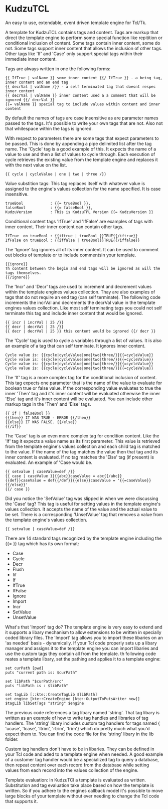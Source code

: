 # KudzuTCL
An easy to use, extendable, event driven template engine for Tcl/Tk.

A template for KudzuTCL contains tags and content.  Tags are markup that direct the template engine to perform some special function like repitition or conditional inclusion of content.  Some tags contain inner content, some do not.  Some tags support inner content that allows the inclusion of other tags. Other tags like 'If' and 'Case' only support special tags within their immediate inner content.

Tags are always  written in one the following forms:
```
{{ IfTrue | valName }} some inner content {{/ IfTrue }} - a being tag, inner content and an end tag
{{ decrVal | valName /}} - a self terminated tag that doesnt respec inner content
{{ decrVal | valName }} inner content used a a comment that will be ignored {{/ decrVal }}
{{= valName }} special tag to include values within content and inner content
```

By default the names of tags are case insensitive as are parameter names passed to the tags.  It's possible to write your own tags that are not.  Also not that whitespace within the tags is ignored.

With respect to parameters there are some tags that expect parameters to be passed.  This is done by appending a pipe delimited list after the tag name.  The 'Cycle' tag is a good example of this. It expects the name of a value to use and then a list of values to cycle through.  Each execution of cycle retrieves the existing value from the template engine and replaces it with the next value on the list.
```
{{ cycle | cycleValue | one | two | three /}}
```

Value substition tags:  This tag replaces itself with whatever value is assigned to the engine's values collection for the name specified. It is case insensitive.
```
trueBool            : {{= trueBool }},
falseBool           : {{= falseBool }},
KudzuVersion        : This is KudzuTPL Version {{= KudzuVersion }}
```

Conditional content tags 'IfTrue' and 'IfFalse' are examples of tags with inner content. Their inner content can contain other tags.
```
IfTrue  on trueBool : {{iftrue | trueBool }}TRUE{{/iftrue}}
IfFalse on trueBool : {{iffalse | trueBool}}TRUE{{/iffalse}}
```

The 'Ignore' tag ignores all of its inner content. It can be used to comment out blocks of template or to include commentsin your template.
```
{{ignore}}
Th content between the begin and end tags will be ignored as will the tags themselves.
{{/ignore}}
```

The 'Incr' and 'Decr' tags are used to increment and decrement values within the
template engines values collection.  Thay are also examples of tags that do not require 
an end tag (can self terminate). The following code increments the incrVal and decrements
the decrVal value in the template engines values collection.  Like most self terminating tags
you could not self terminate this tag and include inner content that would be ignored.
```
{{ incr | incrVal | 25 /}}
{{ decr | decrVal | 25 /}}
{{ decr | decrVal | 25 }} this content would be ignored {{/ decr }}
```

The 'Cycle' tag is used to cycle a variables through a list of values. It is also an
example of a tag that can self terminate. It ignores inner content.
```
Cycle value is: {{cycle|cycleValue|one|two|three/}}{{=cycleValue}}
Cycle value is: {{cycle|cycleValue|one|two|three/}}{{=cycleValue}}
Cycle value is: {{cycle|cycleValue|one|two|three/}}{{=cycleValue}}
Cycle value is: {{cycle|cycleValue|one|two|three/}}{{=cycleValue}}
```

The 'If' tag is a more complex tag for the conditional inclusion of content.  This tag expects one parameter that is the name of the value to evaluate for boolean true or false value.  If the corresponding value evaluates to true the inner 'Then' tag and it's inner content will be evaluated otherwise the inner 'Else' tag and it's inner content will be evaluated.  You can include other markup tags in the 'Then' and 'Else' tags.
```
{{ if | falseBool }}
{{then}} IT WAS TRUE - ERROR {{/then}}
{{else}} IT WAS FALSE. {{/else}}
{{/if}}
```

The 'Case' tag is an even more complex tag for condition content.  Like the 'If' tag it expects a value name as its first parameter.  This value is retrieved from the template engine's values collection and each child tag is matched to the value.  If the name of the tag matches the value then that tag and its inner content is evaluated.  If no tag matches the 'Else' tag (if present) is evaluated.  An example of 'Case would be.
```
{{ setvalue | caseValue=def /}}
{{ case | caseValue }}{{abc}}caseValue = abc{{/abc}}
{{def}}caseValue = def{{/def}}{{else}}caseValue = '{{=caseValue}}{{/else}}'
{{/ case }}
```

Did you notice the 'SetValue' tag was slipped in when we were discussing the 'Case' tag?  This tag is useful for setting values in the template engine's values collection.  It accepts the name of the value and the actual value to be set.  There is a corresponding 'UnsetValue' tag that removes a value from the template engine's values collection.
```
{{ setvalue | caseValue=def /}}
```

There are 14 standard tags recognized by the template engine including the {{= }} tag which has its own format:
- Case
- Cycle
- Decr
- Flush
- Iif
- If
- IfTrue
- IfFalse
- Ignore
- Import
- Incr
- SetValue
- UnsetValue

What's that 'Import' tag do? The template engine is very easy to extend and it supports a libary mechanism to allow extensions to be written in specially coded library files.  The 'Import' tag allows you to import these libaries on an 'as needed' basis - dynamically.  If your Tcl code properly sets up a libary manager and assigns it to the template engine you can import libaries and use the custom tags they contain all from the template.  th following code reates a template libary, set the pathing and applies it to a template engine:
```
set curPath [pwd]
puts "current path is: $curPath"

set libPath "$curPath/src"
puts "libPath is : $libPath"

set tagLib [::kte::CreateTagLib $libPath]
set engine [kte::CreateEngine [kte::OutputToPutsWriter new]]
$tagLib libSetTags "string" $engine
```

The previous code references a tag libary named 'string'.  That tag libary is written as an example of how to write tag handles and libraries of tag handlers.  The 'string' libary includes custom tag handlers for tags named { 'ucase', 'lcase', 'ltrim', 'rtrim', 'trim'} which do pretty much what you'd expect them to.  You can find the code file for the 'string' libary in the lib folder.

Custom tag handlers don't have to be in libaries. They can be defined in your Tcl code and aded to a template engine when needed.  A good example of a customer tag handler would be a specialized tag to query a database, then repeat content over each record from the database while setting values from each record into the values collection of the engine.

Template evaluation:  In KudzuTCl a template is evaluated as written.  Substitution and tag evaluation take place based on how the template is written.  So if you adhere to the engines callback model it's possible to move large blocks of your template without ever needing to change the Tcl code that supports it.
